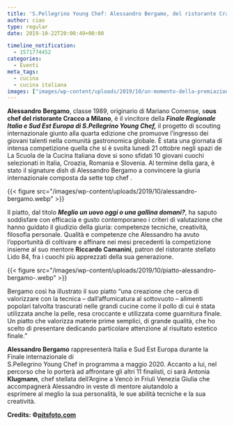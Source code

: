 ```yaml
---
title: 'S.Pellegrino Young Chef: Alessandro Bergamo, del ristorante Cracco, vince la Finale Regionale'
author: ciao
type: regular
date: 2019-10-22T20:00:49+00:00

timeline_notification:
  - 1571774452
categories:
  - Eventi
meta_tags:
  - cucina
  - cucina italiana
images: ["images/wp-content/uploads/2019/10/un-momento-della-premiazione-.webp"]
---
```

<p class="has-text-align-left">
  <strong>Alessandro</strong> <strong>Bergamo</strong>, classe 1989, originario di Mariano Comense, s<strong>ous chef del ristorante Cracco a Milano</strong>, è il vincitore della <strong><em>Finale Regionale Italia e Sud Est Europa di S.Pellegrino Young Chef,</em></strong> il progetto di scouting internazionale giunto alla quarta edizione che promuove l’ingresso dei giovani talenti nella comunità gastronomica globale. È stata una giornata di intensa competizione quella che si è svolta lunedì 21 ottobre negli spazi de La Scuola de la Cucina Italiana dove si sono sfidati 10 giovani cuochi selezionati in Italia, Croazia, Romania e Slovenia. Al termine della gara, è stato il signature dish di Alessandro Bergamo a convincere la giuria internazionale composta da sette top chef .
</p>


{{< figure src="/images/wp-content/uploads/2019/10/alessandro-bergamo.webp" >}}


  
Il piatto, dal titolo **_Meglio un uovo oggi o una gallina domani?_**, ha saputo soddisfare con efficacia e gusto contemporaneo i criteri di valutazione che hanno guidato il giudizio della giuria: competenze tecniche, creatività, filosofia personale. Qualità e competenze che Alessandro ha avuto l’opportunità di coltivare e affinare nei mesi precedenti la competizione insieme al suo mentore **Riccardo Camanini**, patron del ristorante stellato Lido 84, fra i cuochi più apprezzati della sua generazione.


{{< figure src="/images/wp-content/uploads/2019/10/piatto-alessandro-bergamo-.webp" >}}


Bergamo così ha illustrato il suo piatto &#8220;una creazione che cerca di valorizzare con la tecnica &#8211; dall’affumicatura al sottovuoto &#8211; alimenti popolari talvolta trascurati nelle grandi cucine come il pollo di cui è stata utilizzata anche la pelle, resa croccante e utilizzata come guarnitura finale. Un piatto che valorizza materie prime semplici, di grande qualità, che ho scelto di presentare dedicando particolare attenzione al risultato estetico finale.”

**Alessandro Bergamo** rappresenterà Italia e Sud Est Europa durante la Finale internazionale di  
S.Pellegrino Young Chef in programma a maggio 2020. Accanto a lui, nel percorso che lo porterà ad affrontare gli altri 11 finalisti, ci sarà Antonia **Klugmann**, chef stellata dell’Argine a Vencò in Friuli Venezia Giulia che accompagnerà Alessandro in veste di mentore aiutandolo a  
esprimere al meglio la sua personalità, le sue abilità tecniche e la sua creatività.

**Credits: ©<a rel="noreferrer noopener" href="http://pitsfoto.com/" target="_blank">pitsfoto.com</a>**